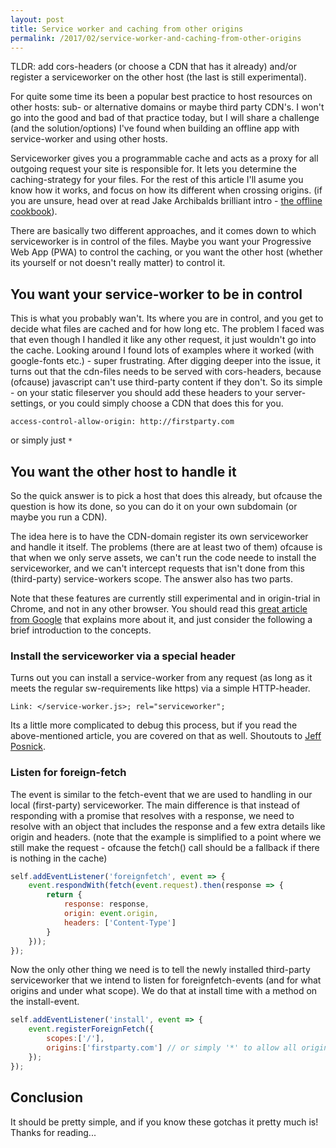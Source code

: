 ```yaml
---
layout: post
title: Service worker and caching from other origins
permalink: /2017/02/service-worker-and-caching-from-other-origins
---
```


TLDR: add cors-headers (or choose a CDN that has it already) and/or register a serviceworker on the other host (the last is still experimental).

For quite some time its been a popular best practice to host resources on other hosts: sub- or alternative domains or maybe third party CDN's. I won't go into the good and bad of that practice today, but I will share a challenge (and the solution/options) I've found when building an offline app with service-worker and using other hosts. 

Serviceworker gives you a programmable cache and acts as a proxy for all outgoing request your site is responsible for. It lets you determine the caching-strategy for your files. For the rest of this article I'll asume you know how it works, and focus on how its different when crossing origins. (if you are unsure, head over at read Jake Archibalds brilliant intro - [the offline cookbook](https://jakearchibald.com/2014/offline-cookbook/)).

There are basically two different approaches, and it comes down to which serviceworker is in control of the files. Maybe you want your Progressive Web App (PWA) to control the caching, or you want the other host (whether its yourself or not doesn't really matter) to control it. 

## You want your service-worker to be in control
This is what you probably wan't. Its where you are in control, and you get to decide what files are cached and for how long etc. The problem I faced was that even though I handled it like any other request, it just wouldn't go into the cache. Looking around I found lots of examples where it worked (with google-fonts etc.) - super frustrating. After digging deeper into the issue, it turns out that the cdn-files needs to be served with cors-headers, because (ofcause) javascript can't use third-party content if they don't. So its simple - on your static fileserver you should add these headers to your server-settings, or you could simply choose a CDN that does this for you.

`access-control-allow-origin: http://firstparty.com`

or simply just `*`

## You want the other host to handle it
So the quick answer is to pick a host that does this already, but ofcause the question is how its done, so you can do it on your own subdomain (or maybe you run a CDN). 

The idea here is to have the CDN-domain register its own serviceworker and handle it itself. The problems (there are at least two of them) ofcause is that when we only serve assets, we can't run the code neede to install the serviceworker, and we can't intercept requests that isn't done from this (third-party) service-workers scope. The answer also has two parts. 

Note that these features are currently still experimental and in origin-trial in Chrome, and not in any other browser. You should read this [great article from Google](https://developers.google.com/web/updates/2016/09/foreign-fetch) that explains more about it, and just consider the following a brief introduction to the concepts. 

### Install the serviceworker via a special header
Turns out you can install a service-worker from any request (as long as it meets the regular sw-requirements like https) via a simple HTTP-header.

`Link: </service-worker.js>; rel="serviceworker"; `

Its a little more complicated to debug this process, but if you read the above-mentioned article, you are covered on that as well. Shoutouts to [Jeff Posnick](https://twitter.com/jeffposnick).

### Listen for foreign-fetch
The event is similar to the fetch-event that we are used to handling in our local (first-party) serviceworker. The main difference is that instead of responding with a promise that resolves with a response, we need to resolve with an object that includes the response and a few extra details like origin and headers. (note that the example is simplified to a point where we still make the request - ofcause the fetch() call should be a fallback if there is nothing in the cache)

```js
self.addEventListener('foreignfetch', event => {
	event.respondWith(fetch(event.request).then(response => {
		return {
			response: response,
			origin: event.origin,
			headers: ['Content-Type']
		}
	}));
});
```

Now the only other thing we need is to tell the newly installed third-party serviceworker that we intend to listen for foreignfetch-events (and for what origins and under what scope). We do that at install time with a method on the install-event. 

```js
self.addEventListener('install', event => {
	event.registerForeignFetch({
		scopes:['/'],
		origins:['firstparty.com'] // or simply '*' to allow all origins
	});
});	
```

## Conclusion
It should be pretty simple, and if you know these gotchas it pretty much is! Thanks for reading...
